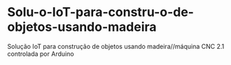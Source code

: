# Solu-o-IoT-para-constru-o-de-objetos-usando-madeira
Solução IoT para construção de objetos usando madeira//máquina CNC 2.1 controlada por Arduino
